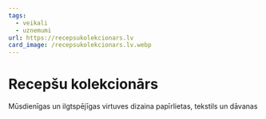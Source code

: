 ```yaml
---
tags:
  - veikali
  - uznemumi
url: https://recepsukolekcionars.lv
card_image: /recepsukolekcionars.lv.webp
---
```


# Recepšu kolekcionārs

Mūsdienīgas un ilgtspējīgas virtuves dizaina papīrlietas, tekstils un dāvanas
